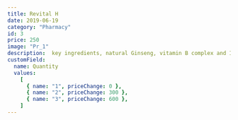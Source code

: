 ```yaml
---
title: Revital H 
date: 2019-06-19
category: "Pharmacy"
id: 3
price: 250
image: "Pr_1"
description:  key ingredients, natural Ginseng, vitamin B complex and Iron, help support daily energy needs, and fight fatigue throughout the day.
customField:
  name: Quantity
  values:
    [
      { name: "1", priceChange: 0 },
      { name: "2", priceChange: 300 },
      { name: "3", priceChange: 600 },
    ]
---
```


